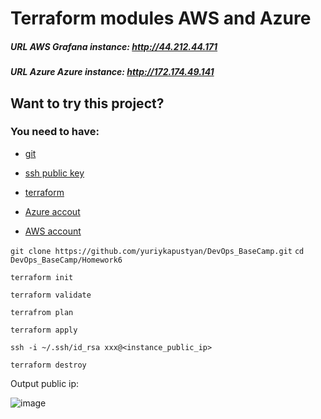 # Terraform modules AWS and Azure

##### URL AWS Grafana instance: http://44.212.44.171
##### URL Azure Azure instance: http://172.174.49.141

## Want to try this project?
### You need to have:
- [git](https://git-scm.com/book/en/v2/Getting-Started-Installing-Git)

- [ssh public key](https://www.ssh.com/academy/ssh/keygen)

- [terraform](https://developer.hashicorp.com/terraform/tutorials/aws-get-started/install-cli)

- [Azure accout](https://azure.microsoft.com/en-us/free/)

- [AWS account](https://aws.amazon.com/free/?all-free-tier.sort-by=item.additionalFields.SortRank&all-free-tier.sort-order=asc&awsf.Free%20Tier%20Types=*all&awsf.Free%20Tier%20Categories=*all)

`git clone https://github.com/yuriykapustyan/DevOps_BaseCamp.git` 
`cd DevOps_BaseCamp/Homework6`


`terraform init`

`terraform validate`

`terrafrom plan`

`terraform apply`

`ssh -i ~/.ssh/id_rsa xxx@<instance_public_ip>`

`terraform destroy`

Output public ip:

![image](https://user-images.githubusercontent.com/12457843/210130632-751edbd2-de6d-4371-a790-625b9095aa37.png)
